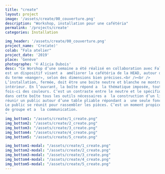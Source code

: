 ```yaml
---
title: "create"
layout: project 
image: '/assets/create/00_couverture.png'
description: "Workshop, installation pour une cafétéria"
permalink: '/projects/create'
categories: Installation

img_header: '/assets/create/00_couverture.png'
project_name: 'Cre(ate)'
colab: "Fala atelier"
project_date: '2019'
place: 'Genève'
photographe: '© Alicia Dubois'
desc: "Ce Worshop d’une semaine a été réalisé en collaboration avec Fala Atelier. Cre(ate)
est un dispositif visant a  améliorer la cafétéria de la HEAD, autour de la thématique
du terme «manger», selon des dimensions bien précises.<br /><br />
L’installation, fermée, doit être une boite neutre et blanche ne montrant rien de son
intérieur. En l’ouvrant, la boîte répond a  la thématique imposée, tout en utilisant cette
fois-ci des couleurs. C’est un contraste entre le neutre et le spécifique. On trouve
dans cette boîte tous les outils nécessaires a  la construction d’un lieu imaginé pour
réunir un public autour d’une table pliable répondant a  une seule fonction: manger.<br /><br />
Le public se réunit pour rassembler les pièces. C’est un moment propice a  la cohésion
de groupe et a  la communication.
"
img_bottom1: "/assets/create/1_create.png"
img_bottom2: "/assets/create/2_create.png"
img_bottom3: "/assets/create/3_create.png"
img_bottom4: "/assets/create/4_create.png"
img_bottom5: "/assets/create/5_create.png"

img_bottom1-modal: "/assets/create/1_create.png"
img_bottom2-modal: "/assets/create/2_create.png"
img_bottom3-modal: "/assets/create/3_create.png"
img_bottom4-modal: "/assets/create/4_create.png"
img_bottom5-modal: "/assets/create/5_create.png"
---
```


